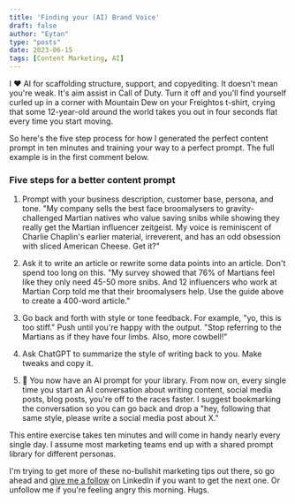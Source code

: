 ```yaml
---
title: 'Finding your (AI) Brand Voice'
draft: false
author: "Eytan"
type: "posts"
date: 2023-06-15
tags: [Content Marketing, AI]
---
```

I ❤️ AI for scaffolding structure, support, and copyediting. It doesn't mean you're weak. It's aim assist in Call of Duty. Turn it off and you'll find yourself curled up in a corner with Mountain Dew on your Freightos t-shirt, crying that some 12-year-old around the world takes you out in four seconds flat every time you start moving.

So here's the five step process for how I generated the perfect content prompt in ten minutes and training your way to a perfect prompt. The full example is in the first comment below.
### Five steps for a better content prompt

1. Prompt with your business description, customer base, persona, and tone. "My company sells the best face broomalysers to gravity-challenged Martian natives who value saving snibs while showing they really get the Martian influencer zeitgeist. My voice is reminiscent of Charlie Chaplin's earlier material, irreverent, and has an odd obsession with sliced American Cheese. Get it?"

2. Ask it to write an article or rewrite some data points into an article. Don't spend too long on this. "My survey showed that 76% of Martians feel like they only need 45-50 more snibs. And 12 influencers who work at Martian Corp told me that their broomalysers help. Use the guide above to create a 400-word article."

3. Go back and forth with style or tone feedback. For example, "yo, this is too stiff." Push until you're happy with the output. "Stop referring to the Martians as if they have four limbs. Also, more cowbell!"

4. Ask ChatGPT to summarize the style of writing back to you. Make tweaks and copy it.

5. 🤯 You now have an AI prompt for your library. From now on, every single time you start an AI conversation about writing content, social media posts, blog posts, you're off to the races faster. I suggest bookmarking the conversation so you can go back and drop a "hey, following that same style, please write a social media post about X."

This entire exercise takes ten minutes and will come in handy nearly every single day. I assume most marketing teams end up with a shared prompt library for different personas.

I'm trying to get more of these no-bullshit marketing tips out there, so go ahead and [give me a follow](https:/www.linkedin.com/in/buchman) on LinkedIn if you want to get the next one. Or unfollow me if you're feeling angry this morning. Hugs.